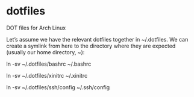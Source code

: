 # dotfiles
DOT files for Arch Linux

Let’s assume we have the relevant dotfiles together in ~/.dotfiles.
We can create a symlink from here to the directory where they are expected (usually our home directory, ~):

ln -sv ~/.dotfiles/bashrc ~/.bashrc

ln -sv ~/.dotfiles/xinitrc ~/.xinitrc

ln -sv ~/.dotfiles/ssh/config ~/.ssh/config

